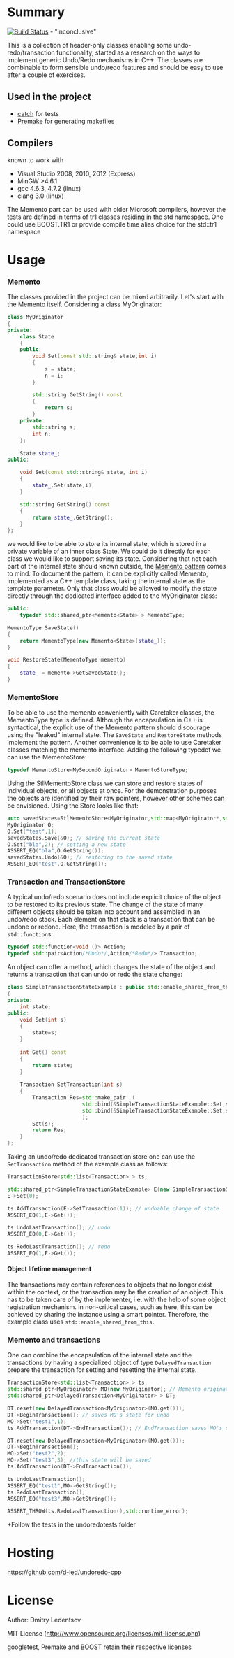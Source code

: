 Summary
=======

[![Build Status](https://travis-ci.org/d-led/undoredo-cpp.png?branch=catchmoci)](https://travis-ci.org/d-led/undoredo-cpp) - "inconclusive"

This is a collection of header-only classes enabling some undo-redo/transaction functionality, started as a research on the ways to implement generic Undo/Redo mechanisms in C++.
The classes are combinable to form sensible undo/redo features and should be easy to use after a couple of exercises.

Used in the project
-------------------

 * [catch](http://catch-lib.net) for tests
 * [Premake](http://industriousone.com/premake) for generating makefiles

Compilers
-------------------

known to work with
 * Visual Studio 2008, 2010, 2012 (Express)
 * MinGW >4.6.1
 * gcc 4.6.3, 4.7.2 (linux)
 * clang 3.0 (linux)

The Memento part can be used with older Microsoft compilers, however the tests are defined in terms of tr1 classes residing in the std namespace.
One could use BOOST.TR1 or provide compile time alias choice for the std::tr1 namespace


Usage
=====

### Memento
The classes provided in the project can be mixed arbitrarily. Let's start with the Memento itself. Considering a class MyOriginator:

```cpp
class MyOriginator
{
private:
    class State
    {
    public:
        void Set(const std::string& state,int i)
        {
            s = state;
            n = i;
        }

        std::string GetString() const
        {
            return s;
        }
    private:
        std::string s;
        int n;
    };
    
    State state_;
public:

    void Set(const std::string& state, int i)
    {
        state_.Set(state,i);
    }

    std::string GetString() const
    {
        return state_.GetString();
    }
};
```

we would like to be able to store its internal state, which is stored in a private variable of an inner class State. We could do it directly for each class we would
like to support saving its state. Considering that not each part of the internal state should known outside, the [Memento pattern](http://en.wikipedia.org/wiki/Memento_pattern) comes to mind. To document the pattern, it can be explicitly called Memento, implemented
as a C++ template class, taking the internal state as the template parameter. Only that class would be allowed to modify the state directly through the
dedicated interface added to the MyOriginator class:

```cpp
public:
	typedef std::shared_ptr<Memento<State> > MementoType;

MementoType SaveState()
{
	return MementoType(new Memento<State>(state_));
}

void RestoreState(MementoType memento)
{
	state_ = memento->GetSavedState();
}
```

### MementoStore

To be able to use the memento conveniently with Caretaker classes, the MementoType type is defined. Although the encapsulation in C++ is syntactical,
the explicit use of the Memento pattern should discourage using the "leaked" internal state. The <code>SaveState</code> and <code>RestoreState</code> methods
implement the pattern. Another convenience is to be able to use Caretaker classes matching the memento interface. Adding the following typedef we can use the
MementoStore:

```cpp
typedef MementoStore<MySecondOriginator> MementoStoreType;
```

Using the StlMementoStore class we can store and restore states of individual objects, or all objects at once. For the demonstration purposes the objects
are identified by their raw pointers, however other schemes can be envisioned. Using the Store looks like that:

```cpp
auto savedStates=StlMementoStore<MyOriginator,std::map<MyOriginator*,std::list<typename MyOriginator::MementoType> >>();
MyOriginator O;
O.Set("test",1);
savedStates.Save(&O); // saving the current state
O.Set("bla",2); // setting a new state
ASSERT_EQ("bla",O.GetString());
savedStates.Undo(&O); // restoring to the saved state
ASSERT_EQ("test",O.GetString());
```

### Transaction and TransactionStore

A typical undo/redo scenario does not include explicit choice of the object to be restored to its previous state. The change of the state of many
different objects should be taken into account and assembled in an undo/redo stack. Each element on that stack is a transaction that can be undone or
redone. Here, the transaction is modeled by a pair of <code>std::function</code>s:

```cpp
typedef std::function<void ()> Action;
typedef std::pair<Action/*Undo*/,Action/*Redo*/> Transaction;
```

An object can offer a method, which changes the state of the object and returns a transaction that can undo or redo the state change:

```cpp
class SimpleTransactionStateExample : public std::enable_shared_from_this<SimpleTransactionStateExample>
{
private:
    int state;
public:
	void Set(int s)
	{
		state=s;
	}
	
	int Get() const
	{
		return state;
	}
	
	Transaction SetTransaction(int s)
	{
		Transaction Res=std::make_pair	(
						std::bind(&SimpleTransactionStateExample::Set,shared_from_this(),state),
						std::bind(&SimpleTransactionStateExample::Set,shared_from_this(),s)
						);
		Set(s);
		return Res;
	}
};
```

Taking an undo/redo dedicated transaction store one can use the <code>SetTransaction</code> method of the example class as follows:

```cpp
TransactionStore<std::list<Transaction> > ts;

std::shared_ptr<SimpleTransactionStateExample> E(new SimpleTransactionStateExample);
E->Set(0);

ts.AddTransaction(E->SetTransaction(1)); // undoable change of state
ASSERT_EQ(1,E->Get());

ts.UndoLastTransaction(); // undo
ASSERT_EQ(0,E->Get());

ts.RedoLastTransaction(); // redo
ASSERT_EQ(1,E->Get());
```

#### Object lifetime management

The transactions may contain references to objects that no longer exist within the context, or the transaction
may be the creation of an object. This has to be taken care of by the implementer, i.e. with the help of some object
registration mechanism. In non-critical cases, such as here, this can be achieved by sharing the instance using a smart pointer.
Therefore, the example class uses <code>std::enable_shared_from_this</code>.
	
### Memento and transactions

One can combine the encapsulation of the internal state and the transactions by having a specialized object of type <code>DelayedTransaction</code> prepare the transaction for setting and resetting the internal state.

```cpp
TransactionStore<std::list<Transaction> > ts;
std::shared_ptr<MyOriginator> MO(new MyOriginator); // Memento originator
std::shared_ptr<DelayedTransaction<MyOriginator> > DT;

DT.reset(new DelayedTransaction<MyOriginator>(MO.get()));
DT->BeginTransaction(); // saves MO's state for undo
MO->Set("test1",1);
ts.AddTransaction(DT->EndTransaction()); // EndTransaction saves MO's state for redo and returns the transaction

DT.reset(new DelayedTransaction<MyOriginator>(MO.get()));
DT->BeginTransaction();
MO->Set("test2",2);
MO->Set("test3",3); //this state will be saved
ts.AddTransaction(DT->EndTransaction());

ts.UndoLastTransaction();
ASSERT_EQ("test1",MO->GetString());
ts.RedoLastTransaction();
ASSERT_EQ("test3",MO->GetString());

ASSERT_THROW(ts.RedoLastTransaction(),std::runtime_error);
```
	
+Follow the tests in the undoredotests folder


Hosting
=======

https://github.com/d-led/undoredo-cpp

License
=======

Author: Dmitry Ledentsov

MIT License (http://www.opensource.org/licenses/mit-license.php)

googletest, Premake and BOOST retain their respective licenses
